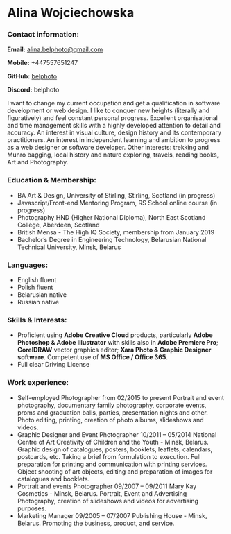 # Alina Wojciechowska

### Contact information:

**Email:** alina.belphoto@gmail.com

**Mobile:** +447557651247

**GitHub:** [belphoto](https://github.com/belphoto)

**Discord:** belphoto

I want to change my current occupation and get a qualification in software development or web design. I like to conquer new heights (literally and figuratively) and feel constant personal progress. Excellent organisational and time management skills with a highly developed attention to detail and accuracy. An interest in visual culture, design history and its contemporary practitioners. An interest in independent learning and ambition to progress as a web designer or software developer. Other interests: trekking and Munro bagging, local history and nature exploring, travels, reading books, Art and Photography.

### Education & Membership:
- BA Art & Design, University of Stirling, Stirling, Scotland (in progress)
- Javascript/Front-end Mentoring Program, RS School online course (in progress)
- Photography HND (Higher National Diploma), North East Scotland College, Aberdeen, Scotland
- British Mensa - The High IQ Society, membership from January 2019
- Bachelor’s Degree in Engineering Technology, Belarusian National Technical University, Minsk, Belarus

### Languages:

- English fluent
- Polish fluent
- Belarusian native
- Russian native

### Skills & Interests:

- Proficient using **Adobe Creative Cloud** products, particularly **Adobe Photoshop & Adobe Illustrator** with skills also in **Adobe Premiere Pro**; **CorelDRAW** vector graphics editor; **Xara Photo & Graphic Designer software**. Competent use of **MS Office / Office 365**.
- Full clear Driving License

### Work experience:

- Self-employed Photographer from 02/2015 to present Portrait and event photography, documentary family photography, corporate events, proms and graduation balls, parties, presentation nights and other. Photo editing, printing, creation of photo albums, slideshows and videos.
- Graphic Designer and Event Photographer 10/2011 – 05/2014 National Centre of Art Creativity of Children and the Youth - Minsk, Belarus. Graphic design of catalogues, posters, booklets, leaflets, calendars, postcards, etc. Taking a brief from formulation to execution. Full preparation for printing and communication with printing services. Object shooting of art objects, editing and preparation of images for catalogues and booklets.
- Portrait and events Photographer 09/2007 – 09/2011 Mary Kay Cosmetics - Minsk, Belarus. Portrait, Event and Advertising Photography, creation of slideshows and videos for advertising purposes.
- Marketing Manager 09/2005 – 07/2007 Publishing House - Minsk, Belarus. Promoting the business, product, and service.
